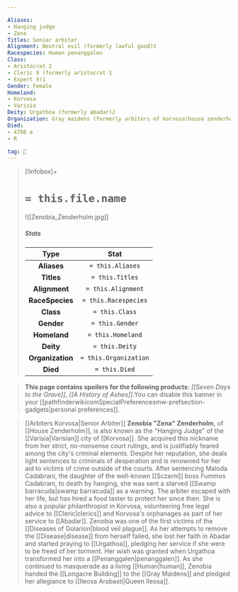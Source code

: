 ```yaml
---

Aliases:
- Hanging judge
- Zena
Titles: Senior arbiter
Alignment: Neutral evil (formerly lawful good)1
Racespecies: Human penanggalen
Class:
- Aristocrat 2
- Cleric 9 (formerly aristocrat 1
- Expert 9)1
Gender: Female
Homeland:
- Korvosa
- Varisia
Deity: Urgathoa (formerly abadar)2
Organization: Gray maidens (formerly arbiters of korvosa)house zenderholm
Died:
- 4708 a
- R

tag: 👤️
---
```


> [!infobox]+
> #  `= this.file.name`
> ![[Zenobia_Zenderholm.jpg]]
> ##### Stats
> Type | Stat |
> :---: |:---:|
> **Aliases** | `= this.Aliases` |
> **Titles** | `= this.Titles` |
> **Alignment** | `= this.Alignment` |
> **RaceSpecies** | `= this.Racespecies` |
> **Class** | `= this.Class` |
> **Gender** | `= this.Gender` |
> **Homeland** | `= this.Homeland` |
> **Deity** | `= this.Deity` |
> **Organization** | `= this.Organization` |
> **Died** | `= this.Died` |



> **This page contains spoilers for the following products**: *[[Seven Days to the Grave]]*, *[[A History of Ashes]]*.You can disable this banner in your [[pathfinderwikicomSpecialPreferencesmw-prefsection-gadgets|personal preferences]].


> [[Arbiters Korvosa|Senior Arbiter]] **Zenobia "Zena" Zenderholm**, of [[House Zenderholm]], is also known as the "Hanging Judge" of the [[Varisia|Varisian]] city of [[Korvosa]]. She acquired this nickname from her strict, no-nonsense court rulings, and is justifiably feared among the city's criminal elements. Despite her reputation, she deals light sentences to criminals of desperation and is renowned for her aid to victims of crime outside of the courts.
> After sentencing Maloda Cadabrani, the daughter of the well-known [[Sczarni]] boss Fummos Cadabrani, to death by hanging, she was sent a starved [[Swamp barracuda|swamp barracuda]] as a warning. The arbiter escaped with her life, but has hired a food taster to protect her since then.
> She is also a popular philanthropist in Korvosa, volunteering free legal advice to [[Cleric|clerics]] and Korvosa's orphanages as part of her service to [[Abadar]].
> Zenobia was one of the first victims of the [[Diseases of Golarion|blood veil plague]]. As her attempts to remove the [[Disease|disease]] from herself failed, she lost her faith in Abadar and started praying to [[Urgathoa]], pledging her service if she were to be freed of her torment. Her wish was granted when Urgathoa transformed her into a [[Penanggalen|penanggalen]]. As she continued to masquerade as a living [[Human|human]], Zenobia handed the [[Longacre Building]] to the [[Gray Maidens]] and pledged her allegiance to [[Ileosa Arabasti|Queen Ileosa]].








